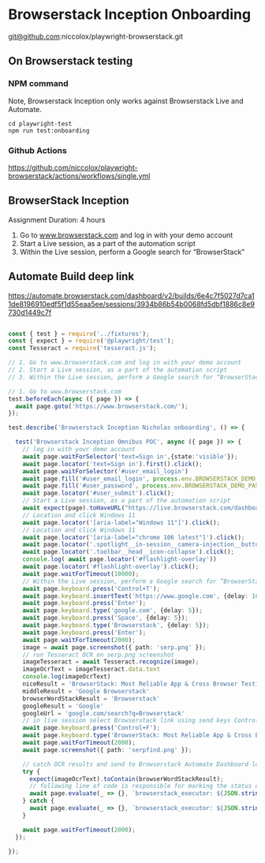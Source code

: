 # Browserstack Inception Onboarding

git@github.com:niccolox/playwright-browserstack.git


## On Browserstack testing

### NPM command

Note, Browserstack Inception only works against Browserstack Live and Automate.

```
cd playwright-test
npm run test:onboarding
```
### Github Actions

https://github.com/niccolox/playwright-browserstack/actions/workflows/single.yml

## BrowserStack Inception
Assignment Duration: 4 hours

1. Go to www.browserstack.com and log in with your demo account
2. Start a Live session, as a part of the automation script
3. Within the Live session, perform a Google search for “BrowserStack”

## Automate Build deep link

https://automate.browserstack.com/dashboard/v2/builds/6e4c7f5027d7ca11de8196910edf5f1d55eaa5ee/sessions/3934b86b54b0068fd5dbf1886c8e9730d1449c7f


```typescript

const { test } = require('../fixtures');
const { expect } = require('@playwright/test');
const Tesseract = require('tesseract.js');

// 1. Go to www.browserstack.com and log in with your demo account
// 2. Start a Live session, as a part of the automation script
// 3. Within the Live session, perform a Google search for “BrowserStack”

// 1. Go to www.browserstack.com
test.beforeEach(async ({ page }) => {
  await page.goto('https://www.browserstack.com/');
});

test.describe('Browserstack Inception Nicholas onboarding', () => {

  test('Browserstack Inception Omnibus POC', async ({ page }) => {
    // log in with your demo account
    await page.waitForSelector('text=Sign in',{state:'visible'});
    await page.locator('text=Sign in').first().click();
    await page.waitForSelector('#user_email_login')
    await page.fill('#user_email_login', process.env.BROWSERSTACK_DEMO_EMAIL );
    await page.fill('#user_password', process.env.BROWSERSTACK_DEMO_PASSWORD );
    await page.locator('#user_submit').click();
    // Start a Live session, as a part of the automation script
    await expect(page).toHaveURL("https://live.browserstack.com/dashboard");
    // Location and click Windows 11  
    await page.locator('[aria-label="Windows 11"]').click();
    // Location and click Windows 11
    await page.locator('[aria-label="chrome 106 latest"]').click();
    await page.locator('.spotlight__in-session__camera-injection__button__text').click();
    await page.locator('.toolbar__head__icon-collapse').click();
    console.log( await page.locator('#flashlight-overlay'))
    await page.locator('#flashlight-overlay').click();
    await page.waitForTimeout(10000);
    // Within the Live session, perform a Google search for “BrowserStack”
    await page.keyboard.press('Control+T');
    await page.keyboard.insertText('https://www.google.com', {delay: 100});
    await page.keyboard.press('Enter');
    await page.keyboard.type('google.com', {delay: 5});
    await page.keyboard.press('Space', {delay: 5});
    await page.keyboard.type('Browserstack', {delay: 5});
    await page.keyboard.press('Enter');
    await page.waitForTimeout(2000);
    image = await page.screenshot({ path: 'serp.png' });
    // run Tesseract OCR on serp.png screenshot 
    imageTesseract = await Tesseract.recognize(image);
    imageOcrText = imageTesseract.data.text
    console.log(imageOcrText)
    niceResult = 'BrowserStack: Most Reliable App & Cross Browser Testing'
    middleResult = 'Google Browserstack'
    browserWordStackResult = 'Browserstack'
    googleResult = 'Google'
    googleUrl = 'google.com/search?q=Browserstack'
    // in live session select Browserstack link using send keys Control F
    await page.keyboard.press('Control+F');    
    await page.keyboard.type('BrowserStack: Most Reliable App & Cross Browser Testing', {delay: 5});
    await page.waitForTimeout(2000);    
    await page.screenshot({ path: 'serpfind.png' });

    // catch OCR results and send to Browserstack Automate Dashboard logs
    try {
      expect(imageOcrText).toContain(browserWordStackResult);
      // following line of code is responsible for marking the status of the test on BrowserStack as 'passed'. You can use this code in your after hook after each test
      await page.evaluate(_ => {}, `browserstack_executor: ${JSON.stringify({action: 'setSessionStatus',arguments: {status: 'passed',reason: 'Title matches defined searched term from OCR'}})}`);
    } catch {
      await page.evaluate(_ => {}, `browserstack_executor: ${JSON.stringify({action: 'setSessionStatus',arguments: {status: 'failed',reason: 'Title did not match'}})}`);
    }    

    await page.waitForTimeout(2000);    
  });

});

```